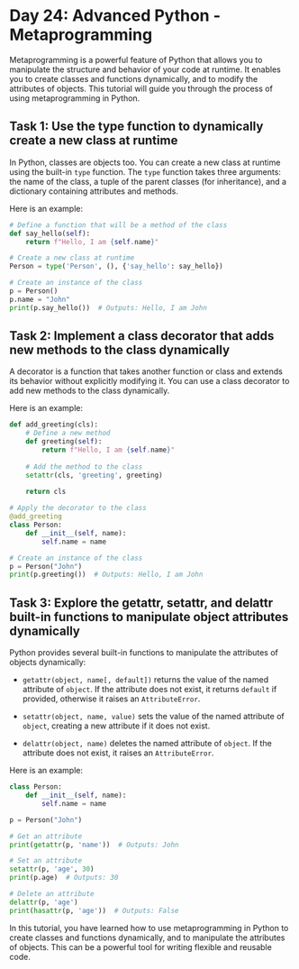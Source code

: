 # Day 24: Advanced Python - Metaprogramming

Metaprogramming is a powerful feature of Python that allows you to manipulate the structure and behavior of your code at runtime. It enables you to create classes and functions dynamically, and to modify the attributes of objects. This tutorial will guide you through the process of using metaprogramming in Python.

## Task 1: Use the type function to dynamically create a new class at runtime

In Python, classes are objects too. You can create a new class at runtime using the built-in `type` function. The `type` function takes three arguments: the name of the class, a tuple of the parent classes (for inheritance), and a dictionary containing attributes and methods.

Here is an example:

```python
# Define a function that will be a method of the class
def say_hello(self):
    return f"Hello, I am {self.name}"

# Create a new class at runtime
Person = type('Person', (), {'say_hello': say_hello})

# Create an instance of the class
p = Person()
p.name = "John"
print(p.say_hello())  # Outputs: Hello, I am John
```

## Task 2: Implement a class decorator that adds new methods to the class dynamically

A decorator is a function that takes another function or class and extends its behavior without explicitly modifying it. You can use a class decorator to add new methods to the class dynamically.

Here is an example:

```python
def add_greeting(cls):
    # Define a new method
    def greeting(self):
        return f"Hello, I am {self.name}"
    
    # Add the method to the class
    setattr(cls, 'greeting', greeting)
    
    return cls

# Apply the decorator to the class
@add_greeting
class Person:
    def __init__(self, name):
        self.name = name

# Create an instance of the class
p = Person("John")
print(p.greeting())  # Outputs: Hello, I am John
```

## Task 3: Explore the getattr, setattr, and delattr built-in functions to manipulate object attributes dynamically

Python provides several built-in functions to manipulate the attributes of objects dynamically:

- `getattr(object, name[, default])` returns the value of the named attribute of `object`. If the attribute does not exist, it returns `default` if provided, otherwise it raises an `AttributeError`.

- `setattr(object, name, value)` sets the value of the named attribute of `object`, creating a new attribute if it does not exist.

- `delattr(object, name)` deletes the named attribute of `object`. If the attribute does not exist, it raises an `AttributeError`.

Here is an example:

```python
class Person:
    def __init__(self, name):
        self.name = name

p = Person("John")

# Get an attribute
print(getattr(p, 'name'))  # Outputs: John

# Set an attribute
setattr(p, 'age', 30)
print(p.age)  # Outputs: 30

# Delete an attribute
delattr(p, 'age')
print(hasattr(p, 'age'))  # Outputs: False
```

In this tutorial, you have learned how to use metaprogramming in Python to create classes and functions dynamically, and to manipulate the attributes of objects. This can be a powerful tool for writing flexible and reusable code.